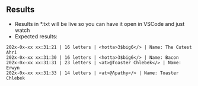 ## Results
 - Results in *.txt will be live so you can have it open in VSCode and just watch
 - Expected results:
```text
202x-0x-xx xx:31:21 | 16 letters | <hotta>3$big6</> | Name: The Cutest Ahri
202x-0x-xx xx:31:30 | 16 letters | <hotta>3$big6</> | Name: Bacon
202x-0x-xx xx:31:31 | 23 letters | <at>@Toaster Chlebek</> | Name: Erwyn
202x-0x-xx xx:31:33 | 14 letters | <at>@Λpathy</> | Name: Toaster Chlebek
```
